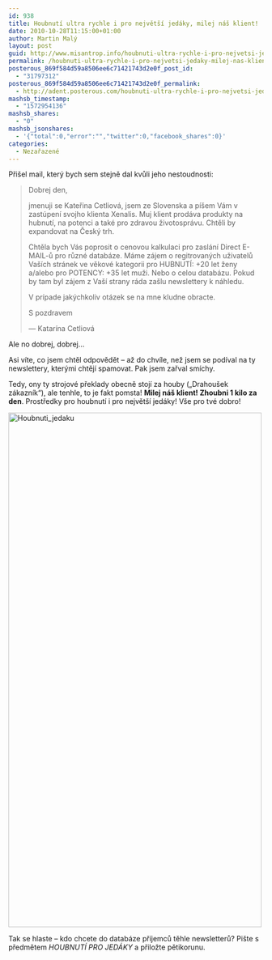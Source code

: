 ```yaml
---
id: 938
title: Houbnutí ultra rychle i pro největší jedáky, milej náš klient!
date: 2010-10-28T11:15:00+01:00
author: Martin Malý
layout: post
guid: http://www.misantrop.info/houbnuti-ultra-rychle-i-pro-nejvetsi-jedaky-milej-nas-klient/
permalink: /houbnuti-ultra-rychle-i-pro-nejvetsi-jedaky-milej-nas-klient/
posterous_869f584d59a8506ee6c71421743d2e0f_post_id:
  - "31797312"
posterous_869f584d59a8506ee6c71421743d2e0f_permalink:
  - http://adent.posterous.com/houbnuti-ultra-rychle-i-pro-nejvetsi-jedaky-m
mashsb_timestamp:
  - "1572954136"
mashsb_shares:
  - "0"
mashsb_jsonshares:
  - '{"total":0,"error":"","twitter":0,"facebook_shares":0}'
categories:
  - Nezařazené
---
```

Při&scaron;el mail, kter&yacute; bych sem stejně dal kvůli jeho nestoudnosti:

> Dobrej den,
> 
> jmenuji se Kateřina Cetliov&aacute;, jsem ze Slovenska a p&iacute;&scaron;em V&aacute;m v zast&uacute;pen&iacute; svojho klienta Xenalis. Muj klient prod&aacute;va produkty na hubnut&iacute;, na potenci a tak&eacute; pro zdravou životospr&aacute;vu. Chtěli by expandovat na Česk&yacute; trh.
> 
> Chtěla bych V&aacute;s poprosit o cenovou kalkulaci pro zasl&aacute;n&iacute; Direct E-MAIL-ů pro různ&eacute; datab&aacute;ze. M&aacute;me z&aacute;jem o regitrovan&yacute;ch uživatelů Va&scaron;&iacute;ch str&aacute;nek ve věkov&eacute; kategorii pro HUBNUT&Iacute;: +20 let ženy a/alebo pro POTENCY: +35 let muži. Nebo o celou datab&aacute;zu. Pokud by tam byl z&aacute;jem z Va&scaron;&iacute; strany r&aacute;da za&scaron;lu newslettery k n&aacute;hledu.
> 
> V pr&iacute;pade jak&yacute;chkoliv ot&aacute;zek se na mne kludne obracte.
> 
> S pozdravem
> 
> <div class="moz-txt-sig">
>   &#8212; Katar&iacute;na Cetliov&aacute;
> </div>

Ale no dobrej, dobrej&#8230;

Asi v&iacute;te, co jsem chtěl odpovědět &#8211; až do chv&iacute;le, než jsem se pod&iacute;val na ty newslettery, kter&yacute;mi chtěj&iacute; spamovat. Pak jsem zařval sm&iacute;chy.

Tedy, ony ty strojov&eacute; překlady obecně stoj&iacute; za houby (&#8222;Drahou&scaron;ek z&aacute;kazn&iacute;k&#8220;), ale tenhle, to je fakt pomsta! **Milej n&aacute;&scaron; klient! Zhoubni 1 kilo za den**. Prostředky pro houbnut&iacute; i pro největ&scaron;&iacute; jed&aacute;ky! V&scaron;e pro tv&eacute; dobro!

<div class='p_embed p_image_embed'>
  <img alt="Houbnuti_jedaku" height="1017" src="http://www.misantrop.info/wp-content/uploads/2010/10/houbnuti_jedaku.png.scaled500-245x500.png" width="500" />
</div>

Tak se hlaste &#8211; kdo chcete do datab&aacute;ze př&iacute;jemců těhle newsletterů? Pi&scaron;te s předmětem _HOUBNUT&Iacute; PRO JED&Aacute;KY_ a přiložte pětikorunu.

&nbsp;